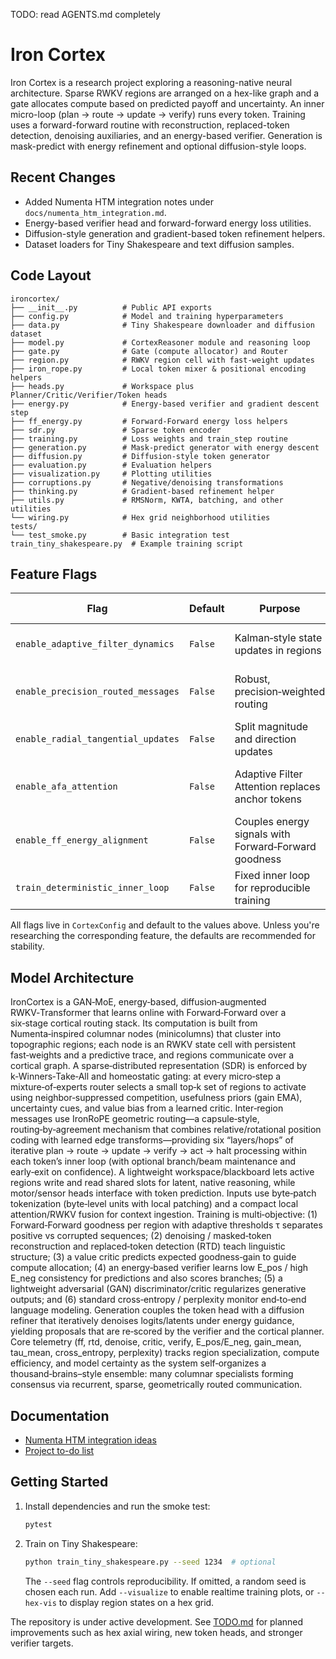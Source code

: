 TODO: read AGENTS.md completely
# Iron Cortex

Iron Cortex is a research project exploring a reasoning-native neural architecture. Sparse RWKV regions are arranged on a hex-like graph and a gate allocates compute based on predicted payoff and uncertainty. An inner micro-loop (plan → route → update → verify) runs every token. Training uses a forward-forward routine with reconstruction, replaced-token detection, denoising auxiliaries, and an energy-based verifier. Generation is mask-predict with energy refinement and optional diffusion-style loops.

## Recent Changes

- Added Numenta HTM integration notes under `docs/numenta_htm_integration.md`.
- Energy-based verifier head and forward-forward energy loss utilities.
- Diffusion-style generation and gradient-based token refinement helpers.
- Dataset loaders for Tiny Shakespeare and text diffusion samples.

## Code Layout

```text
ironcortex/
├── __init__.py          # Public API exports
├── config.py            # Model and training hyperparameters
├── data.py              # Tiny Shakespeare downloader and diffusion dataset
├── model.py             # CortexReasoner module and reasoning loop
├── gate.py              # Gate (compute allocator) and Router
├── region.py            # RWKV region cell with fast-weight updates
├── iron_rope.py         # Local token mixer & positional encoding helpers
├── heads.py             # Workspace plus Planner/Critic/Verifier/Token heads
├── energy.py            # Energy-based verifier and gradient descent step
├── ff_energy.py         # Forward-Forward energy loss helpers
├── sdr.py               # Sparse token encoder
├── training.py          # Loss weights and train_step routine
├── generation.py        # Mask-predict generator with energy descent
├── diffusion.py         # Diffusion-style token generator
├── evaluation.py        # Evaluation helpers
├── visualization.py     # Plotting utilities
├── corruptions.py       # Negative/denoising transformations
├── thinking.py          # Gradient-based refinement helper
├── utils.py             # RMSNorm, KWTA, batching, and other utilities
└── wiring.py            # Hex grid neighborhood utilities
tests/
└── test_smoke.py        # Basic integration test
train_tiny_shakespeare.py  # Example training script
```

## Feature Flags

| Flag | Default | Purpose | When to enable |
| --- | --- | --- | --- |
| `enable_adaptive_filter_dynamics` | `False` | Kalman‑style state updates in regions | Exploring adaptive dynamics |
| `enable_precision_routed_messages` | `False` | Robust, precision‑weighted routing | Studying noisy or adversarial inputs |
| `enable_radial_tangential_updates` | `False` | Split magnitude and direction updates | Improving norm stability |
| `enable_afa_attention` | `False` | Adaptive Filter Attention replaces anchor tokens | Long sequences or experimenting with AFA |
| `enable_ff_energy_alignment` | `False` | Couples energy signals with Forward‑Forward goodness | When using energy verifier |
| `train_deterministic_inner_loop` | `False` | Fixed inner loop for reproducible training | Deterministic experiments |

All flags live in `CortexConfig` and default to the values above. Unless you're researching the corresponding feature, the defaults are recommended for stability.

## Model Architecture

IronCortex is a GAN‑MoE, energy‑based, diffusion‑augmented RWKV‑Transformer that learns online with Forward‑Forward over a six‑stage cortical routing stack. Its computation is built from Numenta‑inspired columnar nodes (minicolumns) that cluster into topographic regions; each node is an RWKV state cell with persistent fast‑weights and a predictive trace, and regions communicate over a cortical graph. A sparse‑distributed representation (SDR) is enforced by k‑Winners‑Take‑All and homeostatic gating: at every micro‑step a mixture‑of‑experts router selects a small top‑k set of regions to activate using neighbor‑suppressed competition, usefulness priors (gain EMA), uncertainty cues, and value bias from a learned critic. Inter‑region messages use IronRoPE geometric routing—a capsule‑style, routing‑by‑agreement mechanism that combines relative/rotational position coding with learned edge transforms—providing six “layers/hops” of iterative plan → route → update → verify → act → halt processing within each token’s inner loop (with optional branch/beam maintenance and early‑exit on confidence). A lightweight workspace/blackboard lets active regions write and read shared slots for latent, native reasoning, while motor/sensor heads interface with token prediction. Inputs use byte‑patch tokenization (byte‑level units with local patching) and a compact local attention/RWKV fusion for context ingestion. Training is multi‑objective: (1) Forward‑Forward goodness per region with adaptive thresholds τ separates positive vs corrupted sequences; (2) denoising / masked‑token reconstruction and replaced‑token detection (RTD) teach linguistic structure; (3) a value critic predicts expected goodness‑gain to guide compute allocation; (4) an energy‑based verifier learns low E_pos / high E_neg consistency for predictions and also scores branches; (5) a lightweight adversarial (GAN) discriminator/critic regularizes generative outputs; and (6) standard cross‑entropy / perplexity monitor end‑to‑end language modeling. Generation couples the token head with a diffusion refiner that iteratively denoises logits/latents under energy guidance, yielding proposals that are re‑scored by the verifier and the cortical planner. Core telemetry (ff, rtd, denoise, critic, verify, E_pos/E_neg, gain_mean, tau_mean, cross_entropy, perplexity) tracks region specialization, compute efficiency, and model certainty as the system self‑organizes a thousand‑brains–style ensemble: many columnar specialists forming consensus via recurrent, sparse, geometrically routed communication.

## Documentation

- [Numenta HTM integration ideas](docs/numenta_htm_integration.md)
- [Project to-do list](TODO.md)

## Getting Started

1. Install dependencies and run the smoke test:

   ```bash
   pytest
   ```

2. Train on Tiny Shakespeare:

   ```bash
   python train_tiny_shakespeare.py --seed 1234  # optional
   ```

   The `--seed` flag controls reproducibility. If omitted, a random seed is chosen each run.
   Add `--visualize` to enable realtime training plots, or `--hex-vis` to display
   region states on a hex grid.

The repository is under active development. See [TODO.md](TODO.md) for planned improvements such as hex axial wiring, new token heads, and stronger verifier targets.
